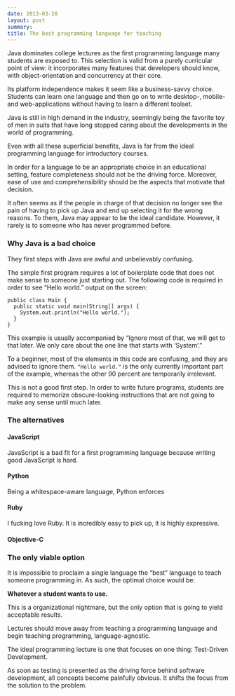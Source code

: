 ```yaml
---
date: 2013-03-28
layout: post
summary: 
title: The best programming language for teaching
---
```


Java dominates college lectures as the first programming language many students are exposed to. This selection is valid from a purely curricular point of view: it incorporates many features that developers should know, with object-orientation and concurrency at their core.

Its platform independence makes it seem like a business-savvy choice. Students can learn one language and then go on to write desktop-, mobile- and web-applications without having to learn a different toolset.

Java is still in high demand in the industry, seemingly being the favorite toy of men in suits that have long stopped caring about the developments in the world of programming.

Even with all these superficial benefits, Java is far from the ideal programming language for introductory courses.

In order for a language to be an appropriate choice in an educational setting, feature completeness should not be the driving force. Moreover, ease of use and comprehensibility should be the aspects that motivate that decision.

It often seems as if the people in charge of that decision no longer see the pain of having to pick up Java and end up selecting it for the wrong reasons. To them, Java may appear to be the ideal candidate. However, it rarely is to someone who has never programmed before.


### Why Java is a bad choice

They first steps with Java are awful and unbelievably confusing.

The simple first program requires a lot of boilerplate code that does not make sense to someone just starting out. The following code is required in order to see “Hello world.” output on the screen:

    public class Main {
      public static void main(String[] args) {
        System.out.println("Hello world.");
      }
    }

This example is usually accompanied by “Ignore most of that, we will get to that later. We only care about the one line that starts with ‘System’.”

To a beginner, most of the elements in this code are confusing, and they are advised to ignore them. `"Hello world."` is the only currently important part of the example, whereas the other 90 percent are temporarily irrelevant.

This is not a good first step. In order to write future programs, students are required to memorize obscure-looking instructions that are not going to make any sense until much later.






### The alternatives



#### JavaScript

JavaScript is a bad fit for a first programming language because writing good JavaScript is hard.


#### Python

Being a whitespace-aware language, Python enforces 


#### Ruby

I fucking love Ruby. It is incredibly easy to pick up, it is highly expressive.


#### Objective-C



### The only viable option

It is impossible to proclaim a single language the “best” language to teach someone programming in. As such, the optimal choice would be:

**Whatever a student wants to use.**

This is a organizational nightmare, but the only option that is going to yield acceptable results.

Lectures should move away from teaching a programming language and begin teaching programming, language-agnostic.


The ideal programming lecture is one that focuses on one thing: Test-Driven Development.

As soon as testing is presented as the driving force behind software development, all concepts become painfully obvious. It shifts the focus from the solution to the problem.

